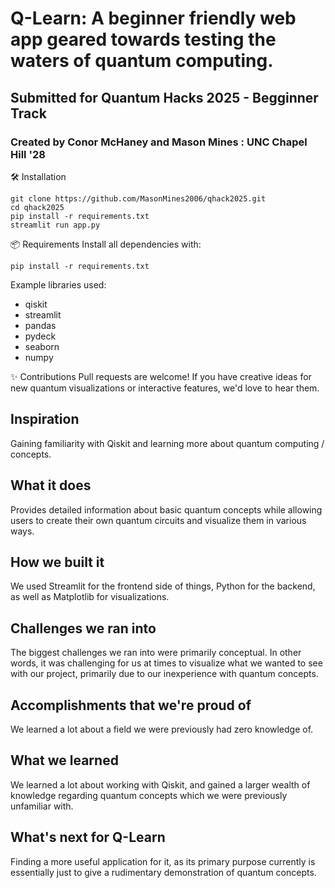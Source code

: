 # Q-Learn: A beginner friendly web app geared towards testing the waters of quantum computing.
## Submitted for Quantum Hacks 2025 - Begginner Track
### Created by Conor McHaney and Mason Mines : UNC Chapel Hill '28

🛠️ Installation
```
git clone https://github.com/MasonMines2006/qhack2025.git
cd qhack2025
pip install -r requirements.txt
streamlit run app.py
```


📦 Requirements
Install all dependencies with:

```
pip install -r requirements.txt
```

Example libraries used:
- qiskit
- streamlit
- pandas
- pydeck
- seaborn
- numpy

✨ Contributions
Pull requests are welcome! If you have creative ideas for new quantum visualizations or interactive features, we'd love to hear them.



## Inspiration
Gaining familiarity with Qiskit and learning more about quantum computing / concepts.
## What it does
Provides detailed information about basic quantum concepts while allowing users to create their own quantum circuits and visualize them in various ways.
## How we built it
We used Streamlit for the frontend side of things, Python for the backend, as well as Matplotlib for visualizations.
## Challenges we ran into
The biggest challenges we ran into were primarily conceptual. In other words, it was challenging for us at times to visualize what we wanted to see with our project, primarily due to our inexperience with quantum concepts.
## Accomplishments that we're proud of
We learned a lot about a field we were previously had zero knowledge of.
## What we learned
We learned a lot about working with Qiskit, and gained a larger wealth of knowledge regarding quantum concepts which we were previously unfamiliar with.
## What's next for Q-Learn
Finding a more useful application for it, as its primary purpose currently is essentially just to give a rudimentary demonstration of quantum concepts.
